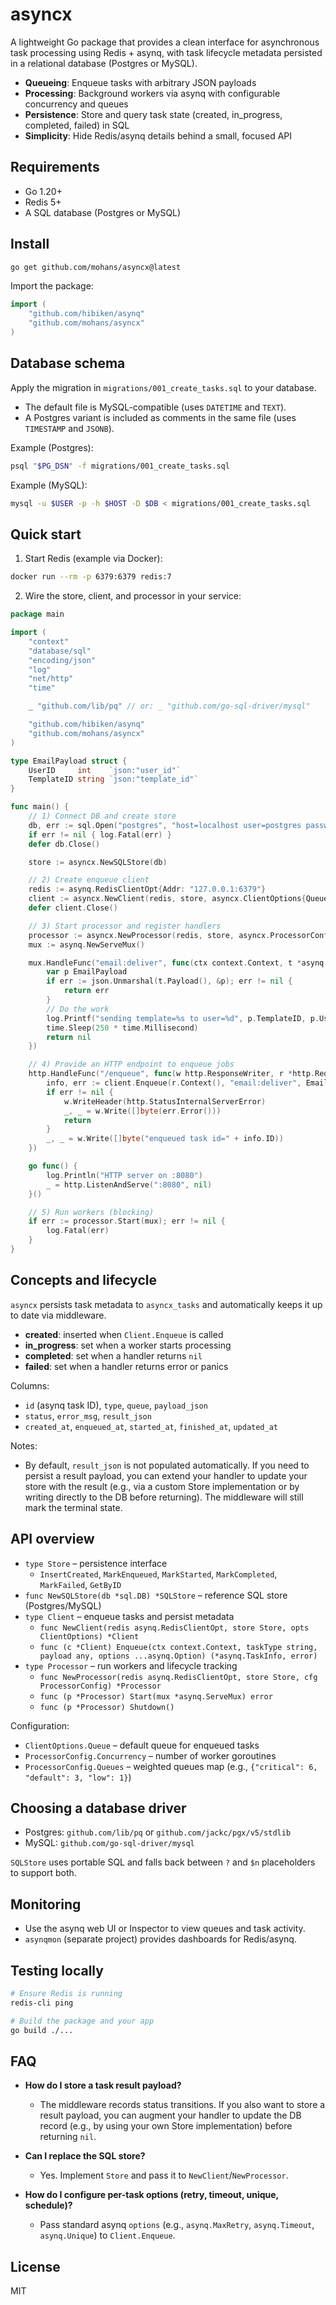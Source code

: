 # asyncx

A lightweight Go package that provides a clean interface for asynchronous task processing using Redis + asynq, with task lifecycle metadata persisted in a relational database (Postgres or MySQL).

- **Queueing**: Enqueue tasks with arbitrary JSON payloads
- **Processing**: Background workers via asynq with configurable concurrency and queues
- **Persistence**: Store and query task state (created, in_progress, completed, failed) in SQL
- **Simplicity**: Hide Redis/asynq details behind a small, focused API

## Requirements
- Go 1.20+
- Redis 5+
- A SQL database (Postgres or MySQL)

## Install

```bash
go get github.com/mohans/asyncx@latest
```

Import the package:

```go
import (
    "github.com/hibiken/asynq"
    "github.com/mohans/asyncx"
)
```

## Database schema
Apply the migration in `migrations/001_create_tasks.sql` to your database.

- The default file is MySQL-compatible (uses `DATETIME` and `TEXT`).
- A Postgres variant is included as comments in the same file (uses `TIMESTAMP` and `JSONB`).

Example (Postgres):
```bash
psql "$PG_DSN" -f migrations/001_create_tasks.sql
```

Example (MySQL):
```bash
mysql -u $USER -p -h $HOST -D $DB < migrations/001_create_tasks.sql
```

## Quick start

1) Start Redis (example via Docker):
```bash
docker run --rm -p 6379:6379 redis:7
```

2) Wire the store, client, and processor in your service:

```go
package main

import (
    "context"
    "database/sql"
    "encoding/json"
    "log"
    "net/http"
    "time"

    _ "github.com/lib/pq" // or: _ "github.com/go-sql-driver/mysql"

    "github.com/hibiken/asynq"
    "github.com/mohans/asyncx"
)

type EmailPayload struct {
    UserID     int    `json:"user_id"`
    TemplateID string `json:"template_id"`
}

func main() {
    // 1) Connect DB and create store
    db, err := sql.Open("postgres", "host=localhost user=postgres password=postgres dbname=app sslmode=disable")
    if err != nil { log.Fatal(err) }
    defer db.Close()

    store := asyncx.NewSQLStore(db)

    // 2) Create enqueue client
    redis := asynq.RedisClientOpt{Addr: "127.0.0.1:6379"}
    client := asyncx.NewClient(redis, store, asyncx.ClientOptions{Queue: "default"})
    defer client.Close()

    // 3) Start processor and register handlers
    processor := asyncx.NewProcessor(redis, store, asyncx.ProcessorConfig{Concurrency: 10})
    mux := asynq.NewServeMux()

    mux.HandleFunc("email:deliver", func(ctx context.Context, t *asynq.Task) error {
        var p EmailPayload
        if err := json.Unmarshal(t.Payload(), &p); err != nil {
            return err
        }
        // Do the work
        log.Printf("sending template=%s to user=%d", p.TemplateID, p.UserID)
        time.Sleep(250 * time.Millisecond)
        return nil
    })

    // 4) Provide an HTTP endpoint to enqueue jobs
    http.HandleFunc("/enqueue", func(w http.ResponseWriter, r *http.Request) {
        info, err := client.Enqueue(r.Context(), "email:deliver", EmailPayload{UserID: 1, TemplateID: "welcome"})
        if err != nil {
            w.WriteHeader(http.StatusInternalServerError)
            _, _ = w.Write([]byte(err.Error()))
            return
        }
        _, _ = w.Write([]byte("enqueued task id=" + info.ID))
    })

    go func() {
        log.Println("HTTP server on :8080")
        _ = http.ListenAndServe(":8080", nil)
    }()

    // 5) Run workers (blocking)
    if err := processor.Start(mux); err != nil {
        log.Fatal(err)
    }
}
```

## Concepts and lifecycle

`asyncx` persists task metadata to `asyncx_tasks` and automatically keeps it up to date via middleware.

- **created**: inserted when `Client.Enqueue` is called
- **in_progress**: set when a worker starts processing
- **completed**: set when a handler returns `nil`
- **failed**: set when a handler returns error or panics

Columns:
- `id` (asynq task ID), `type`, `queue`, `payload_json`
- `status`, `error_msg`, `result_json`
- `created_at`, `enqueued_at`, `started_at`, `finished_at`, `updated_at`

Notes:
- By default, `result_json` is not populated automatically. If you need to persist a result payload, you can extend your handler to update your store with the result (e.g., via a custom Store implementation or by writing directly to the DB before returning). The middleware will still mark the terminal state.

## API overview

- `type Store` – persistence interface
  - `InsertCreated`, `MarkEnqueued`, `MarkStarted`, `MarkCompleted`, `MarkFailed`, `GetByID`
- `func NewSQLStore(db *sql.DB) *SQLStore` – reference SQL store (Postgres/MySQL)
- `type Client` – enqueue tasks and persist metadata
  - `func NewClient(redis asynq.RedisClientOpt, store Store, opts ClientOptions) *Client`
  - `func (c *Client) Enqueue(ctx context.Context, taskType string, payload any, options ...asynq.Option) (*asynq.TaskInfo, error)`
- `type Processor` – run workers and lifecycle tracking
  - `func NewProcessor(redis asynq.RedisClientOpt, store Store, cfg ProcessorConfig) *Processor`
  - `func (p *Processor) Start(mux *asynq.ServeMux) error`
  - `func (p *Processor) Shutdown()`

Configuration:
- `ClientOptions.Queue` – default queue for enqueued tasks
- `ProcessorConfig.Concurrency` – number of worker goroutines
- `ProcessorConfig.Queues` – weighted queues map (e.g., `{"critical": 6, "default": 3, "low": 1}`)

## Choosing a database driver

- Postgres: `github.com/lib/pq` or `github.com/jackc/pgx/v5/stdlib`
- MySQL: `github.com/go-sql-driver/mysql`

`SQLStore` uses portable SQL and falls back between `?` and `$n` placeholders to support both.

## Monitoring

- Use the asynq web UI or Inspector to view queues and task activity.
- `asynqmon` (separate project) provides dashboards for Redis/asynq.

## Testing locally

```bash
# Ensure Redis is running
redis-cli ping

# Build the package and your app
go build ./...
```

## FAQ

- **How do I store a task result payload?**
  - The middleware records status transitions. If you also want to store a result payload, you can augment your handler to update the DB record (e.g., by using your own Store implementation) before returning `nil`.

- **Can I replace the SQL store?**
  - Yes. Implement `Store` and pass it to `NewClient`/`NewProcessor`.

- **How do I configure per-task options (retry, timeout, unique, schedule)?**
  - Pass standard asynq `options` (e.g., `asynq.MaxRetry`, `asynq.Timeout`, `asynq.Unique`) to `Client.Enqueue`.

## License
MIT
